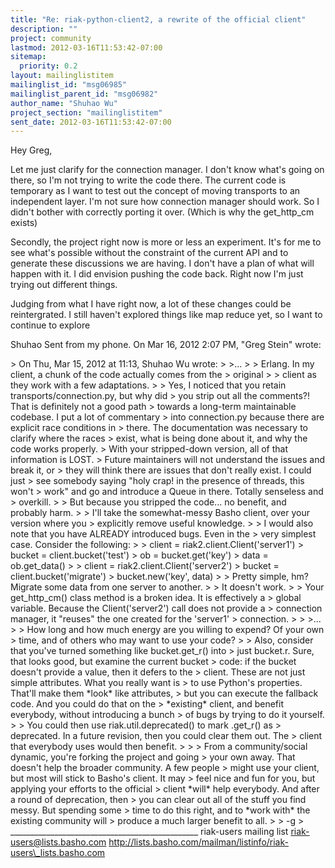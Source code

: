 ```yaml
---
title: "Re: riak-python-client2, a rewrite of the official client"
description: ""
project: community
lastmod: 2012-03-16T11:53:42-07:00
sitemap:
  priority: 0.2
layout: mailinglistitem
mailinglist_id: "msg06985"
mailinglist_parent_id: "msg06982"
author_name: "Shuhao Wu"
project_section: "mailinglistitem"
sent_date: 2012-03-16T11:53:42-07:00
---
```



Hey Greg,

Let me just clarify for the connection manager. I don't know what's going
on there, so I'm not trying to write the code there. The current code is
temporary as I want to test out the concept of moving transports to an
independent layer. I'm not sure how connection manager should work. So I
didn't bother with correctly porting it over. (Which is why the get\_http\_cm
exists)

Secondly, the project right now is more or less an experiment. It's for me
to see what's possible without the constraint of the current API and to
generate these discussions we are having.
I don't have a plan of what will happen with it. I did envision pushing the
code back. Right now I'm just trying out different things.

Judging from what I have right now, a lot of these changes could be
reintergrated. I still haven't explored things like map reduce yet, so I
want to continue to explore

Shuhao
Sent from my phone.
On Mar 16, 2012 2:07 PM, "Greg Stein"  wrote:

&gt; On Thu, Mar 15, 2012 at 11:13, Shuhao Wu  wrote:
&gt; &gt;...
&gt; &gt; Erlang. In my client, a chunk of the code actually comes from the
&gt; original
&gt; &gt; client as they work with a few adaptations.
&gt;
&gt; Yes, I noticed that you retain transports/connection.py, but why did
&gt; you strip out all the comments?! That is definitely not a good path
&gt; towards a long-term maintainable codebase. I put a lot of commentary
&gt; into connection.py because there are explicit race conditions in
&gt; there. The documentation was necessary to clarify where the races
&gt; exist, what is being done about it, and why the code works properly.
&gt; With your stripped-down version, all of that information is LOST.
&gt; Future maintainers will not understand the issues and break it, or
&gt; they will think there are issues that don't really exist. I could just
&gt; see somebody saying "holy crap! in the presence of threads, this won't
&gt; work" and go and introduce a Queue in there. Totally senseless and
&gt; overkill.
&gt;
&gt; But because you stripped the code... no benefit, and probably harm.
&gt;
&gt; I'll take the somewhat-messy Basho client, over your version where you
&gt; explicitly remove useful knowledge.
&gt;
&gt; I would also note that you have ALREADY introduced bugs. Even in the
&gt; very simplest case. Consider the following:
&gt;
&gt; client = riak2.client.Client('server1')
&gt; bucket = client.bucket('test')
&gt; ob = bucket.get('key')
&gt; data = ob.get\_data()
&gt;
&gt; client = riak2.client.Client('server2')
&gt; bucket = client.bucket('migrate')
&gt; bucket.new('key', data)
&gt;
&gt; Pretty simple, hm? Migrate some data from one server to another.
&gt;
&gt; It doesn't work.
&gt;
&gt; Your get\_http\_cm() class method is a broken idea. It is effectively a
&gt; global variable. Because the Client('server2') call does not provide a
&gt; connection manager, it "reuses" the one created for the 'server1'
&gt; connection.
&gt;
&gt; &gt;...
&gt;
&gt; How long and how much energy are you willing to expend? Of your own
&gt; time, and of others who may want to use your code?
&gt;
&gt; Also, consider that you've turned something like bucket.get\_r() into
&gt; just bucket.r. Sure, that looks good, but examine the current bucket
&gt; code: if the bucket doesn't provide a value, then it defers to the
&gt; client. These are not just simple attributes. What you really want is
&gt; to use Python's properties. That'll make them \*look\* like attributes,
&gt; but you can execute the fallback code. And you could do that on the
&gt; \*existing\* client, and benefit everybody, without introducing a bunch
&gt; of bugs by trying to do it yourself.
&gt;
&gt; You could then use riak.util.deprecated() to mark .get\_r() as
&gt; deprecated. In a future revision, then you could clear them out. The
&gt; client that everybody uses would then benefit.
&gt;
&gt;
&gt; From a community/social dynamic, you're forking the project and going
&gt; your own away. That doesn't help the broader community. A few people
&gt; might use your client, but most will stick to Basho's client. It may
&gt; feel nice and fun for you, but applying your efforts to the official
&gt; client \*will\* help everybody. And after a round of deprecation, then
&gt; you can clear out all of the stuff you find messy. But spending some
&gt; time to do this right, and to \*work with\* the existing community will
&gt; produce a much larger benefit to all.
&gt;
&gt; -g
&gt;
\_\_\_\_\_\_\_\_\_\_\_\_\_\_\_\_\_\_\_\_\_\_\_\_\_\_\_\_\_\_\_\_\_\_\_\_\_\_\_\_\_\_\_\_\_\_\_
riak-users mailing list
riak-users@lists.basho.com
http://lists.basho.com/mailman/listinfo/riak-users\_lists.basho.com

